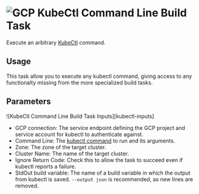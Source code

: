 ﻿# ![GCP][GCPLogo] KubeCtl Command Line Build Task

Execute an arbitrary [KubeCtl][kubectl] command.

## Usage

This task allow you to execute any kubectl command, giving access to any functionalty missing from the more specialized
build tasks.

## Parameters

![KubeCtl Command Line Build Task Inputs][kubectl-inputs]

 - GCP connection:
   The service endpoint defining the GCP project and service account for kubectl to authenticate against.
 - Command Line: The [kubectl command][kubectl] to run and its arguments.
 - Zone: The zone of the target cluster.
 - Cluster Name: The name of the target cluster.
 - Ignore Return Code: Check this to allow the task to succeed even if kubectl reports a failure.
 - StdOut build variable: The name of a build variable in which the output from kubectl is saved.
   `--output json` is recommended, as new lines are removed.

 [GCPLogo]: ../images/cloud_64x64.png
 [gcloud-inputs]: ../images/screenshots/kubectl-inputs.png
 [kubectl]: https://cloud.google.com/sdk/gcloud/reference/
